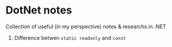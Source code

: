 DotNet notes
======

Collection of useful (in my perspective) notes & researchs in .NET




1. Difference betwen `static readonly` and `const`

